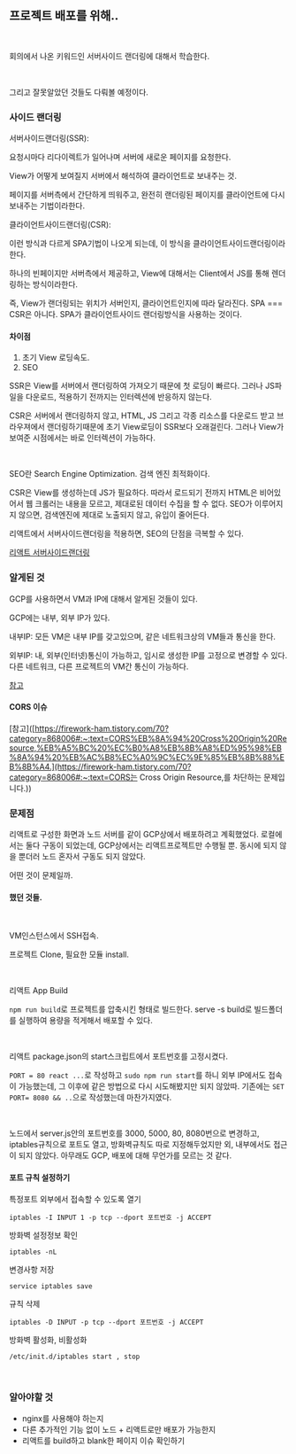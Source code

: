 ## 프로젝트 배포를 위해..

<br>

회의에서 나온 키워드인 서버사이드 랜더링에 대해서 학습한다.

<br>

그리고 잘못알았던 것들도 다뤄볼 예정이다.

### 사이드 랜더링

서버사이드랜더링(SSR):

요청시마다 리다이렉트가 일어나며 서버에 새로운 페이지를 요청한다.

View가 어떻게 보여질지 서버에서 해석하여 클라이언트로 보내주는 것.

페이지를 서버측에서 간단하게 띄워주고, 완전히 랜더링된 페이지를 클라이언트에 다시 보내주는 기법이라한다.

클라이언트사이드랜더링(CSR):

이런 방식과 다르게 SPA기법이 나오게 되는데, 이 방식을 클라이언트사이드랜더링이라한다. 

하나의 빈페이지만 서버측에서 제공하고, View에 대해서는 Client에서 JS를 통해 렌더링하는 방식이라한다.

즉, View가 랜더링되는 위치가 서버인지, 클라이언트인지에 따라 달라진다. SPA === CSR은 아니다. SPA가 클라이언트사이드 랜더링방식을 사용하는 것이다.

#### 차이점

1. 초기 View 로딩속도.
2. SEO

SSR은 View를 서버에서 랜더링하여 가져오기 때문에 첫 로딩이 빠르다.  그러나 JS파일을 다운로드, 적용하기 전까지는 인터렉션에 반응하지 않는다.

CSR은 서버에서 랜더링하지 않고, HTML, JS 그리고 각종 리소스를 다운로드 받고 브라우져에서 랜더링하기때문에 초기 View로딩이 SSR보다 오래걸린다. 그러나 View가 보여준 시점에서는 바로 인터렉션이 가능하다.



<br>

SEO란 Search Engine Optimization. 검색 엔진 최적화이다.

CSR은 View를 생성하는데 JS가 필요하다. 따라서 로드되기 전까지 HTML은 비어있어서 웹 크롤러는 내용을 모르고, 제대로된 데이터 수집을 할 수 없다. SEO가 이루어지지 않으면, 검색엔진에 제대로 노출되지 않고, 유입이 줄어든다.

리액트에서 서버사이드랜더링을 적용하면, SEO의 단점을 극복할 수 있다.

[리액트 서버사이드랜더링](https://velopert.com/3425)



### 알게된 것

GCP를 사용하면서 VM과 IP에 대해서 알게된 것들이 있다.



GCP에는 내부, 외부 IP가 있다. 

내부IP: 모든 VM은 내부 IP를 갖고있으며, 같은 네트워크상의 VM들과 통신을 한다.

외부IP: 내, 외부(인터넷)통신이 가능하고, 임시로 생성한 IP를 고정으로 변경할 수 있다. 다른 네트워크, 다른 프로젝트의 VM간 통신이 가능하다.

[참고](https://whitechoi.tistory.com/23)



#### CORS 이슈

[참고]([https://firework-ham.tistory.com/70?category=868006#:~:text=CORS%EB%8A%94%20Cross%20Origin%20Resource,%EB%A5%BC%20%EC%B0%A8%EB%8B%A8%ED%95%98%EB%8A%94%20%EB%AC%B8%EC%A0%9C%EC%9E%85%EB%8B%88%EB%8B%A4.](https://firework-ham.tistory.com/70?category=868006#:~:text=CORS는 Cross Origin Resource,를 차단하는 문제입니다.))

### 문제점

리액트로 구성한 화면과 노드 서버를 같이 GCP상에서 배포하려고 계획했었다. 로컬에서는 둘다 구동이 되었는데, GCP상에서는 리액트프로젝트만 수행될 뿐. 동시에 되지 않을 뿐더러 노드 혼자서 구동도 되지 않았다.

어떤 것이 문제일까.

#### 했던 것들.

<br>

VM인스턴스에서 SSH접속.

프로젝트 Clone, 필요한 모듈 install.

<br>

리액트 App Build

`npm run build`로 프로젝트를 압축시킨 형태로 빌드한다. serve -s build로 빌드폴더를 실행하여 용량을 적게해서 배포할 수 있다.

<br>

리액트 package.json의 start스크립트에서 포트번호를 고정시켰다.

`PORT = 80 react ...`로 작성하고 `sudo npm run start`를 하니 외부 IP에서도 접속이 가능했는데, 그 이후에 같은 방법으로 다시 시도해봤지만 되지 않았따. 기존에는 `SET PORT= 8080 && ..`으로 작성했는데 마찬가지였다.

<br>

노드에서 server.js안의 포트번호를 3000, 5000, 80, 8080번으로 변경하고, iptables규칙으로 포트도 열고, 방화벽규칙도 따로 지정해두었지만 외, 내부에서도 접근이 되지 않았다. 아무래도 GCP, 배포에 대해 무언가를 모르는 것 같다.

 

#### 포트 규칙 설정하기



특정포트 외부에서 접속할 수 있도록 열기

`iptables -I INPUT 1 -p tcp --dport 포트번호 -j ACCEPT`



방화벽 설정정보 확인

`iptables -nL`



변경사항 저장

`service iptables save`



규칙 삭제

`iptables -D INPUT -p tcp --dport 포트번호 -j ACCEPT`





방화벽 활성화, 비활성화

`/etc/init.d/iptables start , stop`

<br>

### 알아야할 것

- nginx를 사용해야 하는지
- 다른 추가적인 기능 없이 노드 + 리액트로만 배포가 가능한지
- 리액트를  build하고 blank한 페이지 이슈 확인하기










